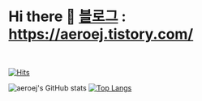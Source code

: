 # Hi there 👋  [블로그](https://aeroej.tistory.com/) : https://aeroej.tistory.com/
<br>

<!--
**eippee/eippee** is a ✨ _special_ ✨ repository because its `README.md` (this file) appears on your GitHub profile.

Here are some ideas to get you started:

- 🔭 I’m currently working on ...
- 🌱 I’m currently learning ...
- 👯 I’m looking to collaborate on ...
- 🤔 I’m looking for help with ...
- 💬 Ask me about ...
- 📫 How to reach me: ...
- 😄 Pronouns: ...
- ⚡ Fun fact: ...
-->

[![Hits](https://hits.seeyoufarm.com/api/count/incr/badge.svg?url=https%3A%2F%2Fgithub.com%2Faeroej%2F&count_bg=%2379C83D&title_bg=%23555555&icon=counter-strike.svg&icon_color=%23E7E7E7&title=hits&edge_flat=false)](https://hits.seeyoufarm.com)


![aeroej's GitHub stats](https://github-readme-stats.vercel.app/api?username=aeroej&count_private=true&hide=contribs,prs&show_icons=true&line_height=30&theme=dracula)
[![Top Langs](https://github-readme-stats.vercel.app/api/top-langs/?username=aeroej&layout=compact&theme=dracula)](https://github.com/anuraghazra/github-readme-stats)








